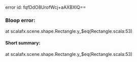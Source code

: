error id: fqfDdO8UrofWcj+aAXBXlQ==
### Bloop error:

at scalafx.scene.shape.Rectangle.y_$eq(Rectangle.scala:53)
#### Short summary: 

at scalafx.scene.shape.Rectangle.y_$eq(Rectangle.scala:53)